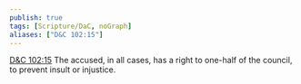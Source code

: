 ```yaml
---
publish: true
tags: [Scripture/DaC, noGraph]
aliases: ["D&C 102:15"]
---
```

[D&C 102:15](https://churchofjesuschrist.org/study/scriptures/dc-testament/dc/102?lang=eng&id=p15#p15) The accused, in all cases, has a right to one-half of the council, to prevent insult or injustice.
